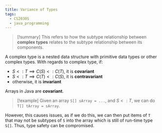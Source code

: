 ```yaml
---
title: Variance of Types
tags:
  - CS2030S
  - java_programming
---
```

> [!summary] This refers to how the subtype relationship between **complex types** relates to the subtype relationship between its components.

A complex type is a nested data structure with primitive data types or other complex types. With regards to complex type, if:
* $S <: T \implies C(S) <: C(T)$,  it is **covariant**
* $S <: T \implies C(T) <: C(S)$,  it is **contravariant**
* otherwise,  it is **invariant**

Arrays in Java are **covariant**. 
> [!example] Given an array `S[] sArray = ...`, and $S <: T$, we can do `T[] tArray = sArray`.

However, this causes issues, as if we do this, we can then put items of `T` that may not be subtypes of `S` into the array which is still of run-time type `S[]`. Thus, type safety can be compromised. 